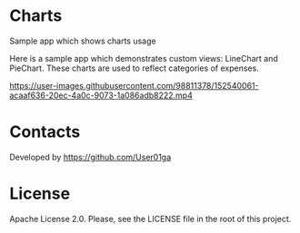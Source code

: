 # Charts
 Sample app which shows charts usage

Here is a sample app which demonstrates custom views: LineChart and PieChart. These charts are used to reflect categories of expenses.

https://user-images.githubusercontent.com/98811378/152540061-acaaf636-20ec-4a0c-9073-1a086adb8222.mp4

# Contacts
 Developed by https://github.com/User01ga
 
# License
 Apache License 2.0. Please, see the LICENSE file in the root of this project.
